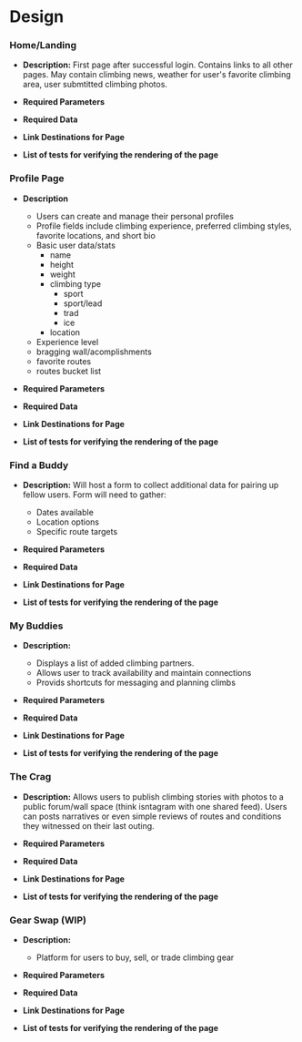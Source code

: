 # Design

### Home/Landing
* __Description:__ 
First page after successful login.  Contains links to all other pages.  May contain climbing news, weather for user's favorite climbing area, user submtitted climbing photos.
* __Required Parameters__

* __Required Data__

* __Link Destinations for Page__

* __List of tests for verifying the rendering of the page__

### Profile Page
* __Description__
  * Users can create and manage their personal profiles
  * Profile fields include climbing experience, preferred climbing styles, favorite locations, and short bio
  * Basic user data/stats
    * name 
    * height
    * weight
    * climbing type
      * sport
      * sport/lead
      * trad
      * ice  
    * location
  * Experience level
  * bragging wall/acomplishments
  * favorite routes
  * routes bucket list 

* __Required Parameters__

* __Required Data__

* __Link Destinations for Page__

* __List of tests for verifying the rendering of the page__

### Find a Buddy
* __Description:__ Will host a form to collect additional data for pairing up fellow users. Form will need to gather:
  * Dates available
  * Location options
  * Specific route targets

* __Required Parameters__

* __Required Data__

* __Link Destinations for Page__

* __List of tests for verifying the rendering of the page__

### My Buddies
* __Description:__ 
  * Displays a list of added climbing partners.
  * Allows user to track availability and maintain connections
  * Provids shortcuts for messaging and planning climbs
* __Required Parameters__

* __Required Data__

* __Link Destinations for Page__

* __List of tests for verifying the rendering of the page__

### The Crag
* __Description:__ 
Allows users to publish climbing stories with photos to a public forum/wall space (think isntagram with one shared feed). Users can posts narratives or even simple reviews of routes and conditions they witnessed on their last outing.
* __Required Parameters__

* __Required Data__

* __Link Destinations for Page__

* __List of tests for verifying the rendering of the page__


### Gear Swap (WIP)
* __Description:__ 
  * Platform for users to buy, sell, or trade climbing gear
* __Required Parameters__

* __Required Data__

* __Link Destinations for Page__

* __List of tests for verifying the rendering of the page__


